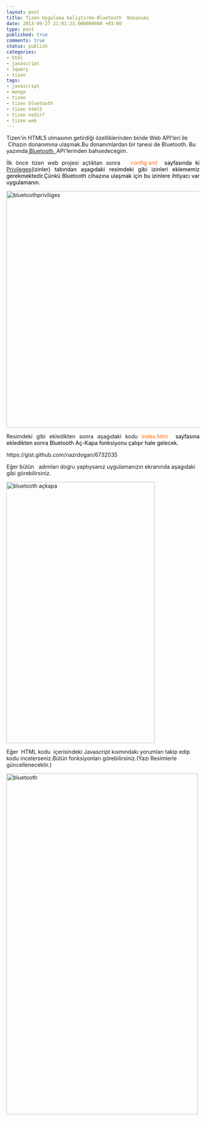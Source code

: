 ```yaml
---
layout: post
title: Tizen Uygulama Geliştirme-Bluetooth  Donanımı
date: 2013-09-27 21:01:23.000000000 +03:00
type: post
published: true
comments: true
status: publish
categories:
- html
- javascript
- Jquery
- tizen
tags:
- javascript
- meego
- tizen
- tizen bluetooth
- tizen html5
- tizen nedir?
- tizen web
---
```

<p>Tizen'in HTML5 olmasının getirdiği özelliklerinden biride Web API'leri ile  Cihazın donanımına ulaşmak.Bu donanımlardan bir tanesi de Bluetooth. Bu yazımda<a href="http://tr.wikipedia.org/wiki/Bluetooth"> Bluetooth  </a>API'lerinden bahsedecegim.</p>
<p style="text-align:justify;">İlk önce tizen web projesi açtıktan sonra  <span style="color:#ff6600;"> config.xml  <span style="color:#000000;">sayfasında ki<a href="https://developer.tizen.org/help/index.jsp?topic=%2Forg.tizen.web.appprogramming%2Fhtml%2Fapp_dev_process%2Fspecify_api_access.htm"> Privileges</a>(izinler) tabından aşagıdaki resimdeki gibi izinleri eklememiz gerekmektedir.Çünkü Bluetooth cihazına ulaşmak için bu izinlere ihtiyacı var uygulamanın.</span></span></p>
<p style="text-align:justify;"><a href="http://nazirdogan.files.wordpress.com/2013/09/bluetoothpriviliges.png"><img class="alignnone size-large wp-image-189" alt="bluetoothpriviliges" src="{{ site.baseurl }}/assets/bluetoothpriviliges.png?w=1024" width="1024" height="617" /></a></p>
<p style="text-align:justify;">Resimdeki gibi ekledikten sonra aşagıdaki kodu<span style="color:#ff6600;"> index.html <span style="color:#000000;"> sayfasına ekledikten sonra Bluetooth Aç-Kapa fonksiyonu çalışır hale gelecek.</span></span></p>
<p>https://gist.github.com/nazrdogan/6732035</p>
<p>Eğer bütün   adımları dogru yaptıysanız uygulamanızın ekranında aşagıdaki gibi görebilirsiniz.</p>
<p><a href="http://nazirdogan.files.wordpress.com/2013/09/bluetooth-ac3a7kapa.png"><img class="alignnone size-full wp-image-197" alt="bluetooth açkapa" src="{{ site.baseurl }}/assets/bluetooth-ac3a7kapa.png" width="387" height="681" /></a></p>
<p>Eğer  HTML kodu  içerisindeki Javascript kısmındakı yorumları takip edip kodu incelerseniz.Bütün fonksiyonları görebilirsiniz.(Yazı Resimlerle güncellenecektir.)</p>
<p><a href="http://nazirdogan.files.wordpress.com/2013/09/bluetooth.png"><img class="alignnone size-full wp-image-204" alt="bluetooth" src="{{ site.baseurl }}/assets/bluetooth.png" width="499" height="889" /></a></p>
